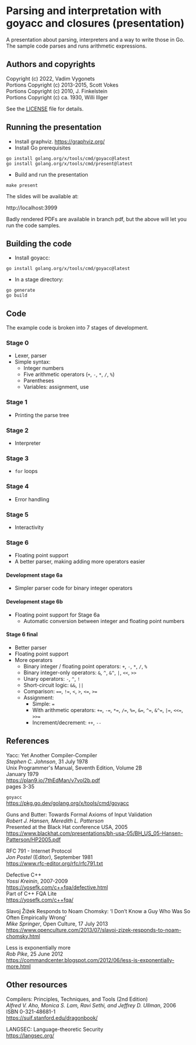 # Parsing and interpretation with goyacc and closures (presentation)

A presentation about parsing, interpreters and a way to write
those in Go.  The sample code parses and runs arithmetic
expressions.


## Authors and copyrights

Copyright (c) 2022, Vadim Vygonets  
Portions Copyright (c) 2013-2015, Scott Vokes  
Portions Copyright (c) 2010, J. Finkelstein  
Portions Copyright (c) ca. 1930, Willi Illger

See the [LICENSE](LICENSE) file for details.


## Running the presentation

- Install graphviz.
  https://graphviz.org/
- Install Go prerequisites
```shell
go install golang.org/x/tools/cmd/goyacc@latest
go install golang.org/x/tools/cmd/present@latest
```
- Build and run the presentation
```shell
make present
```

The slides will be available at:

http://localhost:3999

Badly rendered PDFs are available in branch pdf, but the above
will let you run the code samples.


## Building the code

- Install goyacc:
```shell
go install golang.org/x/tools/cmd/goyacc@latest
```
- In a stage directory:
```shell
go generate
go build
```


## Code

The example code is broken into 7 stages of development.


### Stage 0

- Lexer, parser
- Simple syntax:
  - Integer numbers
  - Five arithmetic operators (`+`, `-`, `*`, `/`, `%`)
  - Parentheses
  - Variables: assignment, use


### Stage 1

- Printing the parse tree


### Stage 2

- Interpreter


### Stage 3

- `for` loops


### Stage 4

- Error handling


### Stage 5

- Interactivity


### Stage 6

- Floating point support
- A better parser, making adding more operators easier


#### Development stage 6a

- Simpler parser code for binary integer operators


#### Development stage 6b

- Floating point support for Stage 6a
  - Automatic conversion between integer and floating point numbers


#### Stage 6 final

- Better parser
- Floating point support
- More operators
  - Binary integer / floating point operators:
    `+`, `-`, `*`, `/`, `%`
  - Binary integer-only operators:
    `&`, `^`, `&^`, `|`, `<<`, `>>`
  - Unary operators:
    `-`, `^`, `!`
  - Short-circuit logic: `&&`, `||`
  - Comparison: `==`, `!=`, `<`, `>`, `<=`, `>=`
  - Assignment:
    - Simple: `=`
    - With arithmetic operators:
      `+=`, `-=`, `*=`, `/=`, `%=`, `&=`, `^=`, `&^=`, `|=`, `<<=`, `>>=`
    - Increment/decrement: `++`, `--`


## References

Yacc: Yet Another Compiler-Compiler  
*Stephen C. Johnson*, 31 July 1978  
Unix Programmer's Manual, Seventh Edition, Volume 2B  
January 1979  
https://plan9.io/7thEdMan/v7vol2b.pdf  
pages 3-35

`goyacc`  
https://pkg.go.dev/golang.org/x/tools/cmd/goyacc

Guns and Butter: Towards Formal Axioms of Input Validation  
_Robert J. Hansen, Meredith L. Patterson_  
Presented at the Black Hat conference USA, 2005  
https://www.blackhat.com/presentations/bh-usa-05/BH_US_05-Hansen-Patterson/HP2005.pdf

RFC 791 - Internet Protocol  
_Jon Postel_ (Editor), September 1981  
https://www.rfc-editor.org/rfc/rfc791.txt

Defective C++  
_Yossi Kreinin_, 2007-2009  
https://yosefk.com/c++fqa/defective.html  
Part of C++ FQA Lite  
https://yosefk.com/c++fqa/

Slavoj Žižek Responds to Noam Chomsky:
‘I Don’t Know a Guy Who Was So Often Empirically Wrong’  
_Mike Springer_, Open Culture, 17 July 2013  
https://www.openculture.com/2013/07/slavoj-zizek-responds-to-noam-chomsky.html

Less is exponentially more  
_Rob Pike_, 25 June 2012  
https://commandcenter.blogspot.com/2012/06/less-is-exponentially-more.html


## Other resources

Compilers: Principles, Techniques, and Tools (2nd Edition)  
_Alfred V. Aho, Monica S. Lam, Ravi Sethi, and Jeffrey D. Ullman_, 2006  
ISBN 0-321-48681-1  
https://suif.stanford.edu/dragonbook/

LANGSEC: Language-theoretic Security  
https://langsec.org/
